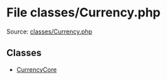 File classes/Currency.php
=========

Source: [classes/Currency.php](https://github.com/PrestaShop/PrestaShop/blob/1.6.0.2/classes/Currency.php)


Classes
-------

* [CurrencyCore](class.CurrencyCore.md)

